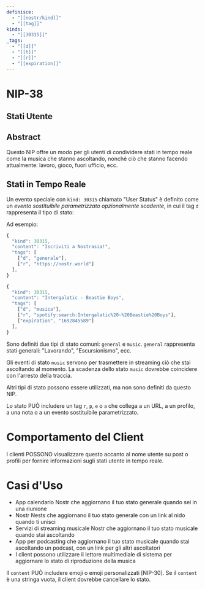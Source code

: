 ```yaml
---
definisce:
  - "[[nostr/kind]]"
  - "[[tag]]"
kinds:
  - "[[30315]]"
_tags:
  - "[[d]]"
  - "[[t]]"
  - "[[r]]"
  - "[[expiration]]"
---
```


# NIP-38

## Stati Utente

## Abstract

Questo NIP offre un modo per gli utenti di condividere stati in tempo reale come la musica che stanno ascoltando, nonché ciò che stanno facendo attualmente: lavoro, gioco, fuori ufficio, ecc.

## Stati in Tempo Reale

Un evento speciale con `kind: 30315` chiamato "User Status" è definito come un _evento sostituibile parametrizzato_ *opzionalmente scadente*, in cui il tag `d` rappresenta il tipo di stato:

Ad esempio:

```js
{
  "kind": 30315,
  "content": "Iscriviti a Nostrasia!",
  "tags": [
    ["d", "generale"],
    ["r", "https://nostr.world"]
  ],
}

{
  "kind": 30315,
  "content": "Intergalatic - Beastie Boys",
  "tags": [
    ["d", "musica"],
    ["r", "spotify:search:Intergalatic%20-%20Beastie%20Boys"],
    ["expiration", "1692845589"]
  ],
}
```

Sono definiti due tipi di stato comuni: `general` e `music`. `general` rappresenta stati generali: "Lavorando", "Escursionismo", ecc.

Gli eventi di stato `music` servono per trasmettere in streaming ciò che stai ascoltando al momento. La scadenza dello stato `music` dovrebbe coincidere con l'arresto della traccia.

Altri tipi di stato possono essere utilizzati, ma non sono definiti da questo NIP.

Lo stato PUÒ includere un tag `r`, `p`, `e` o `a` che collega a un URL, a un profilo, a una nota o a un evento sostituibile parametrizzato.

# Comportamento del Client

I clienti POSSONO visualizzare questo accanto al nome utente su post o profili per fornire informazioni sugli stati utente in tempo reale.

# Casi d'Uso

* App calendario Nostr che aggiornano il tuo stato generale quando sei in una riunione
* Nostr Nests che aggiornano il tuo stato generale con un link al nido quando ti unisci
* Servizi di streaming musicale Nostr che aggiornano il tuo stato musicale quando stai ascoltando
* App per podcasting che aggiornano il tuo stato musicale quando stai ascoltando un podcast, con un link per gli altri ascoltatori
* I client possono utilizzare il lettore multimediale di sistema per aggiornare lo stato di riproduzione della musica

Il `content` PUÒ includere emoji o emoji personalizzati [NIP-30]. Se il `content` è una stringa vuota, il client dovrebbe cancellare lo stato.